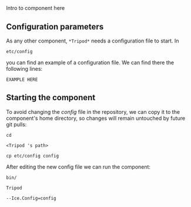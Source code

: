 ```
```
#
``` Tripod
```
Intro to component here


## Configuration parameters
As any other component,
``` *Tripod* ```
needs a configuration file to start. In

    etc/config

you can find an example of a configuration file. We can find there the following lines:

    EXAMPLE HERE

    
## Starting the component
To avoid changing the *config* file in the repository, we can copy it to the component's home directory, so changes will remain untouched by future git pulls:

    cd

``` <Tripod 's path> ```

    cp etc/config config
    
After editing the new config file we can run the component:

    bin/

```Tripod ```

    --Ice.Config=config
